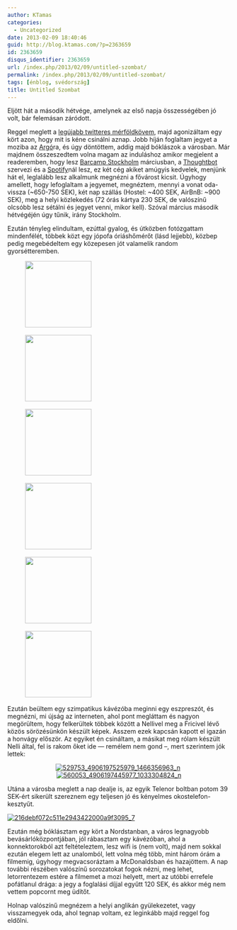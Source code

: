 ```yaml
---
author: KTamas
categories:
  - Uncategorized
date: 2013-02-09 18:40:46
guid: http://blog.ktamas.com/?p=2363659
id: 2363659
disqus_identifier: 2363659
url: /index.php/2013/02/09/untitled-szombat/
permalink: /index.php/2013/02/09/untitled-szombat/
tags: [énblog, svédország]
title: Untitled Szombat
---
```


Eljött hát a második hétvége, amelynek az első napja összességében jó volt, bár felemásan záródott.

Reggel meglett a [legújabb twitteres mérföldkövem](http://blog.ktamas.com/index.php/2013/02/09/45000/), majd agonizáltam egy kört azon, hogy mit is kéne csinálni aznap. Jobb híján foglaltam jegyet a moziba az [Argó](http://www.rottentomatoes.com/m/argo_2012/)ra, és úgy döntöttem, addig majd bóklászok a városban. Már majdnem összeszedtem volna magam az induláshoz amikor megjelent a readeremben, hogy lesz [Barcamp Stockholm](http://barcampstockholm.com) márciusban, a [Thoughtbot](http://robots.thoughtbot.com/) szervezi és a [Spotify](http://www.spotify.com)nál lesz, ez két cég akiket amúgyis kedvelek, menjünk hát el, leglalább lesz alkalmunk megnézni a fővárost kicsit. Úgyhogy amellett, hogy lefoglaltam a jegyemet, megnéztem, mennyi a vonat oda-vissza (~650-750 SEK), két nap szállás (Hostel: ~400 SEK, AirBnB: ~900 SEK), meg a helyi közlekedés (72 órás kártya 230 SEK, de valószínű olcsóbb lesz sétálni és jegyet venni, mikor kell). Szóval március második hétvégéjén úgy tűnik, irány Stockholm.

Ezután tényleg elindultam, ezúttal gyalog, és útközben fotózgattam mindenfélét, többek közt egy jópofa óriáshőmérőt (lásd lejjebb), közbep pedig megebédeltem egy közepesen jót valamelik random gyorsétteremben.

<div id='gallery-5' class='gallery galleryid-2363659 gallery-columns-3 gallery-size-thumbnail'>
  <figure class='gallery-item'> 
  
  <div class='gallery-icon landscape'>
    <a href='https://blog.ktamas.com/index.php/2013/02/09/untitled-szombat/6885855872ab11e2902222000a1fa52b_7/'><img width="150" height="150" src="/wp-content/uploads/2013/02/6885855872ab11e2902222000a1fa52b_7-150x150.jpg" class="attachment-thumbnail size-thumbnail" alt="" srcset="/wp-content/uploads/2013/02/6885855872ab11e2902222000a1fa52b_7-150x150.jpg 150w, /wp-content/uploads/2013/02/6885855872ab11e2902222000a1fa52b_7-300x300.jpg 300w, /wp-content/uploads/2013/02/6885855872ab11e2902222000a1fa52b_7.jpg 612w" sizes="(max-width: 150px) 100vw, 150px" /></a>
  </div></figure><figure class='gallery-item'> 
  
  <div class='gallery-icon landscape'>
    <a href='https://blog.ktamas.com/index.php/2013/02/09/untitled-szombat/9d3b916672ab11e2900c22000a1fb715_7/'><img width="150" height="150" src="/wp-content/uploads/2013/02/9d3b916672ab11e2900c22000a1fb715_7-150x150.jpg" class="attachment-thumbnail size-thumbnail" alt="" srcset="/wp-content/uploads/2013/02/9d3b916672ab11e2900c22000a1fb715_7-150x150.jpg 150w, /wp-content/uploads/2013/02/9d3b916672ab11e2900c22000a1fb715_7-300x300.jpg 300w, /wp-content/uploads/2013/02/9d3b916672ab11e2900c22000a1fb715_7.jpg 612w" sizes="(max-width: 150px) 100vw, 150px" /></a>
  </div></figure><figure class='gallery-item'> 
  
  <div class='gallery-icon landscape'>
    <a href='https://blog.ktamas.com/index.php/2013/02/09/untitled-szombat/7732e98272ac11e2bbd422000a1f9ab2_7/'><img width="150" height="150" src="/wp-content/uploads/2013/02/7732e98272ac11e2bbd422000a1f9ab2_7-150x150.jpg" class="attachment-thumbnail size-thumbnail" alt="" srcset="/wp-content/uploads/2013/02/7732e98272ac11e2bbd422000a1f9ab2_7-150x150.jpg 150w, /wp-content/uploads/2013/02/7732e98272ac11e2bbd422000a1f9ab2_7-300x300.jpg 300w, /wp-content/uploads/2013/02/7732e98272ac11e2bbd422000a1f9ab2_7.jpg 612w" sizes="(max-width: 150px) 100vw, 150px" /></a>
  </div></figure><figure class='gallery-item'> 
  
  <div class='gallery-icon landscape'>
    <a href='https://blog.ktamas.com/index.php/2013/02/09/untitled-szombat/68f23bb072b211e28b3822000a9f15fd_7/'><img width="150" height="150" src="/wp-content/uploads/2013/02/68f23bb072b211e28b3822000a9f15fd_7-150x150.jpg" class="attachment-thumbnail size-thumbnail" alt="" srcset="/wp-content/uploads/2013/02/68f23bb072b211e28b3822000a9f15fd_7-150x150.jpg 150w, /wp-content/uploads/2013/02/68f23bb072b211e28b3822000a9f15fd_7-300x300.jpg 300w, /wp-content/uploads/2013/02/68f23bb072b211e28b3822000a9f15fd_7.jpg 612w" sizes="(max-width: 150px) 100vw, 150px" /></a>
  </div></figure><figure class='gallery-item'> 
  
  <div class='gallery-icon landscape'>
    <a href='https://blog.ktamas.com/index.php/2013/02/09/untitled-szombat/8c0d2f0072b311e2977522000a9f308b_7/'><img width="150" height="150" src="/wp-content/uploads/2013/02/8c0d2f0072b311e2977522000a9f308b_7-150x150.jpg" class="attachment-thumbnail size-thumbnail" alt="" srcset="/wp-content/uploads/2013/02/8c0d2f0072b311e2977522000a9f308b_7-150x150.jpg 150w, /wp-content/uploads/2013/02/8c0d2f0072b311e2977522000a9f308b_7-300x300.jpg 300w, /wp-content/uploads/2013/02/8c0d2f0072b311e2977522000a9f308b_7.jpg 612w" sizes="(max-width: 150px) 100vw, 150px" /></a>
  </div></figure><figure class='gallery-item'> 
  
  <div class='gallery-icon landscape'>
    <a href='https://blog.ktamas.com/index.php/2013/02/09/untitled-szombat/c05e212e72b311e2ac7c22000a1f96a8_7/'><img width="150" height="150" src="/wp-content/uploads/2013/02/c05e212e72b311e2ac7c22000a1f96a8_7-150x150.jpg" class="attachment-thumbnail size-thumbnail" alt="" srcset="/wp-content/uploads/2013/02/c05e212e72b311e2ac7c22000a1f96a8_7-150x150.jpg 150w, /wp-content/uploads/2013/02/c05e212e72b311e2ac7c22000a1f96a8_7-300x300.jpg 300w, /wp-content/uploads/2013/02/c05e212e72b311e2ac7c22000a1f96a8_7.jpg 612w" sizes="(max-width: 150px) 100vw, 150px" /></a>
  </div></figure>
</div>

Ezután beültem egy szimpatikus kávézóba meginni egy eszpreszót, és megnézni, mi újság az interneten, ahol pont megláttam és nagyon megörültem, hogy felkerültek többek között a Nellivel meg a Fricivel lévő közös sörözésünkön készült képek. Asszem ezek kapcsán kapott el igazán a honvágy először. Az egyiket én csináltam, a másikat meg rólam készült Nelli által, fel is rakom őket ide &#8212; remélem nem gond &#8211;, mert szerintem jók lettek:

<center>
  <a href="/wp-content/uploads/2013/02/529753_4906197525979_1466356963_n.jpg"><img src="/wp-content/uploads/2013/02/529753_4906197525979_1466356963_n-300x194.jpg" alt="529753_4906197525979_1466356963_n" width="300" height="194" class="size-medium wp-image-2363669" srcset="/wp-content/uploads/2013/02/529753_4906197525979_1466356963_n-300x194.jpg 300w, /wp-content/uploads/2013/02/529753_4906197525979_1466356963_n.jpg 960w" sizes="(max-width: 300px) 100vw, 300px" /></a>&nbsp;<a href="/wp-content/uploads/2013/02/560053_4906197445977_1033304824_n.jpg"><img src="/wp-content/uploads/2013/02/560053_4906197445977_1033304824_n-300x194.jpg" alt="560053_4906197445977_1033304824_n" width="300" height="194" class="size-medium wp-image-2363670" srcset="/wp-content/uploads/2013/02/560053_4906197445977_1033304824_n-300x194.jpg 300w, /wp-content/uploads/2013/02/560053_4906197445977_1033304824_n.jpg 960w" sizes="(max-width: 300px) 100vw, 300px" /></a>
</center>

Utána a városba meglett a nap dealje is, az egyik Telenor boltban potom 39 SEK-ért sikerült szereznem egy teljesen jó és kényelmes okostelefon-kesztyűt.

[<img src="/wp-content/uploads/2013/02/216debf072c511e2943422000a9f3095_7.jpg" alt="216debf072c511e2943422000a9f3095_7" width="612" height="612" class="aligncenter size-full wp-image-2363667" srcset="/wp-content/uploads/2013/02/216debf072c511e2943422000a9f3095_7.jpg 612w, /wp-content/uploads/2013/02/216debf072c511e2943422000a9f3095_7-150x150.jpg 150w, /wp-content/uploads/2013/02/216debf072c511e2943422000a9f3095_7-300x300.jpg 300w" sizes="(max-width: 612px) 100vw, 612px" />](/wp-content/uploads/2013/02/216debf072c511e2943422000a9f3095_7.jpg)

Ezután még bóklásztam egy kört a Nordstanban, a város legnagyobb bevásárlóközpontjában, jól rábasztam egy kávézóban, ahol a konnektorokból azt feltételeztem, lesz wifi is (nem volt), majd nem sokkal ezután elegem lett az unalomból, lett volna még több, mint három órám a filmemig, úgyhogy megvacsoráztam a McDonaldsban és hazajöttem. A nap további részében valószínű sorozatokat fogok nézni, meg lehet, letorrentezem estére a filmemet a mozi helyett, mert az utóbbi errefele pofátlanul drága: a jegy a foglalási díjjal egyűtt 120 SEK, és akkor még nem vettem popcornt meg üdítőt.

Holnap valószínű megnézem a helyi anglikán gyülekezetet, vagy visszamegyek oda, ahol tegnap voltam, ez leginkább majd reggel fog eldőlni.
